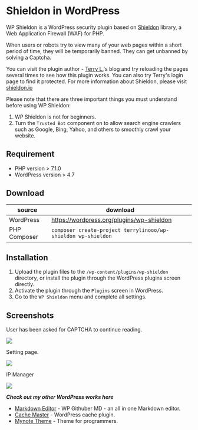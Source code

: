# Shieldon in WordPress

WP Shieldon is a WordPress security plugin based on [Shieldon](https://github.com/terrylinooo/shieldon) library, a Web Application Firewall (WAF) for PHP.

When users or robots try to view many of your web pages within a short period of time, they will be temporarily banned. They can get unbanned by solving a Captcha.

You can visit the plugin author - [Terry L.](https://terryl.in)'s blog and try reloading the pages several times to see how this plugin works. You can also try Terry's login page to find it protected. For more information about Shieldon, please visit [shieldon.io](https://shieldon.io/en/)

Please note that there are three important things you must understand before using WP Shieldon:

1. WP Shieldon is not for beginners.
2. Turn the `Trusted Bot` component on to allow search engine crawlers such as Google, Bing, Yahoo, and others to smoothly crawl your website.

## Requirement

* PHP version > 7.1.0
* WordPress version > 4.7

## Download

| source | download | 
| --- | --- | 
| WordPress | https://wordpress.org/plugins/wp-shieldon |
| PHP Composer | `composer create-project terrylinooo/wp-shieldon wp-shieldon` |

## Installation

1. Upload the plugin files to the `/wp-content/plugins/wp-shieldon` directory, or install the plugin through the WordPress plugins screen directly.
2. Activate the plugin through the `Plugins` screen in WordPress.
3. Go to the `WP Shieldon` menu and complete all settings.

## Screenshots

User has been asked for CAPTCHA to continue reading.

![](https://i.imgur.com/T78FlVR.png)

Setting page.

![](https://i.imgur.com/qYbTvb5.png)

IP Manager

![](https://i.imgur.com/WAEI27e.png)


***Check out my other WordPress works here***

- [Markdown Editor](https://wordpress.org/plugins/wp-githuber-md/) - WP Githuber MD - an all in one Markdown editor.
- [Cache Master](https://wordpress.org/plugins/cache-master/) - WordPress cache plugin.
- [Mynote Theme](https://wordpress.org/themes/mynote/) - Theme for programmers.
